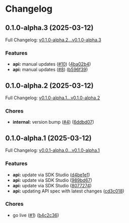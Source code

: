# Changelog

## 0.1.0-alpha.3 (2025-03-12)

Full Changelog: [v0.1.0-alpha.2...v0.1.0-alpha.3](https://github.com/LiquidMetal-AI/raindrop-python-sdk/compare/v0.1.0-alpha.2...v0.1.0-alpha.3)

### Features

* **api:** manual updates ([#10](https://github.com/LiquidMetal-AI/raindrop-python-sdk/issues/10)) ([4ba02b4](https://github.com/LiquidMetal-AI/raindrop-python-sdk/commit/4ba02b4fe81514e169bd87342e89cf38ed5b87e0))
* **api:** manual updates ([#8](https://github.com/LiquidMetal-AI/raindrop-python-sdk/issues/8)) ([b596f39](https://github.com/LiquidMetal-AI/raindrop-python-sdk/commit/b596f394539a5658bd27b3871dc466c2beccb9aa))

## 0.1.0-alpha.2 (2025-03-12)

Full Changelog: [v0.1.0-alpha.1...v0.1.0-alpha.2](https://github.com/LiquidMetal-AI/raindrop-python-sdk/compare/v0.1.0-alpha.1...v0.1.0-alpha.2)

### Chores

* **internal:** version bump ([#4](https://github.com/LiquidMetal-AI/raindrop-python-sdk/issues/4)) ([6ddbd07](https://github.com/LiquidMetal-AI/raindrop-python-sdk/commit/6ddbd07e16ff08439e7ef6cc742cce5aada4b8be))

## 0.1.0-alpha.1 (2025-03-12)

Full Changelog: [v0.0.1-alpha.0...v0.1.0-alpha.1](https://github.com/LiquidMetal-AI/raindrop-python-sdk/compare/v0.0.1-alpha.0...v0.1.0-alpha.1)

### Features

* **api:** update via SDK Studio ([d4be1e1](https://github.com/LiquidMetal-AI/raindrop-python-sdk/commit/d4be1e1539c53a9f545206aa6747a3cb35c9ed12))
* **api:** update via SDK Studio ([989bd67](https://github.com/LiquidMetal-AI/raindrop-python-sdk/commit/989bd67ab73f4a6d0bdacef6c16d0368b84fae00))
* **api:** update via SDK Studio ([8077274](https://github.com/LiquidMetal-AI/raindrop-python-sdk/commit/807727405902158e74257133d3e271cede3e7270))
* **api:** updating API spec with latest changes ([cd3c018](https://github.com/LiquidMetal-AI/raindrop-python-sdk/commit/cd3c018cb96e536270e87b7ca5c9cea7423226d2))


### Chores

* go live ([#1](https://github.com/LiquidMetal-AI/raindrop-python-sdk/issues/1)) ([b4c2c36](https://github.com/LiquidMetal-AI/raindrop-python-sdk/commit/b4c2c366a7c38362da5ee6c1a9057b678ad51517))
